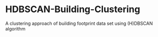 # HDBSCAN-Building-Clustering
A clustering approach of building footprint data set using (H)DBSCAN algorithm
